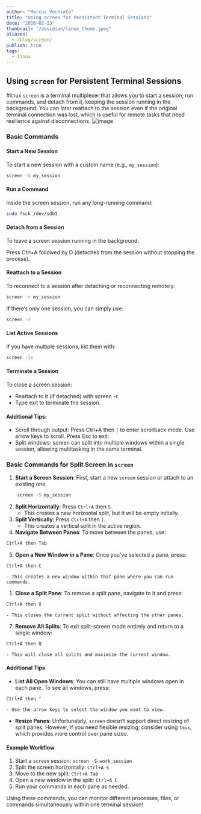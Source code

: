 ```yaml
---
author: "Marcus Vechiato"
title: "Using screen for Persistent Terminal Sessions"
date: "2016-02-23"
thumbnail: "/obsidian/linux_thumb.jpeg"
aliases: 
  - /blog/screen/
publish: true
tags: 
  - linux
--- 
```


## Using `screen` for Persistent Terminal Sessions
#linux 
`screen` is a terminal multiplexer that allows you to start a session, run commands, and detach from it, keeping the session running in the background. You can later reattach to the session even if the original terminal connection was lost, which is useful for remote tasks that need resilience against disconnections.
![image](/obsidian/linux_thumb.jpeg)
### Basic Commands

#### Start a New Session
To start a new session with a custom name (e.g., `my_session`):
```bash
screen -S my_session
```

#### Run a Command

Inside the screen session, run any long-running command:
```bash
sudo fsck /dev/sdb1
```

#### Detach from a Session

To leave a screen session running in the background:

Press Ctrl+A followed by D (detaches from the session without stopping the process).

#### Reattach to a Session

To reconnect to a session after detaching or reconnecting remotely:
```bash
screen -r my_session
```
If there’s only one session, you can simply use:
```bash
screen -r
```

#### List Active Sessions

If you have multiple sessions, list them with:
```bash
screen -ls
```

#### Terminate a Session

To close a screen session:
- Reattach to it (if detached) with screen -r.
- Type exit to terminate the session.

#### Additional Tips:

- Scroll through output: Press Ctrl+A then ```[``` to enter scrollback mode. Use arrow keys to scroll. Press Esc to exit.
- Split windows: screen can split into multiple windows within a single session, allowing multitasking in the same terminal.

### Basic Commands for Split Screen in `screen`

1. **Start a Screen Session**: First, start a new `screen` session or attach to an existing one.
```bash
	screen -S my_session
```
2. **Split Horizontally**: Press `Ctrl+A` then `S`.
	- This creates a new horizontal split, but it will be empty initially.
3. **Split Vertically**: Press `Ctrl+A` then `|`.
	- This creates a vertical split in the active region.
4. **Navigate Between Panes**: To move between the panes, use:
```bash
Ctrl+A then Tab
```
5. **Open a New Window in a Pane**: Once you've selected a pane, press:
```bash
Ctrl+A then C
```
	- This creates a new window within that pane where you can run commands.
1. **Close a Split Pane**: To remove a split pane, navigate to it and press:
```bash
Ctrl+A then X
```
	- This closes the current split without affecting the other panes.
7. **Remove All Splits**: To exit split-screen mode entirely and return to a single window:
```bash
Ctrl+A then Q
```
	- This will close all splits and maximize the current window.


#### Additional Tips

- **List All Open Windows**: You can still have multiple windows open in each pane. To see all windows, press:
```bash
Ctrl+A then "
```
	- Use the arrow keys to select the window you want to view.
- **Resize Panes**: Unfortunately, `screen` doesn’t support direct resizing of split panes. However, if you need flexible resizing, consider using `tmux`, which provides more control over pane sizes.

#### Example Workflow

1. Start a `screen` session: `screen -S work_session`
2. Split the screen horizontally: `Ctrl+A S`
3. Move to the new split: `Ctrl+A Tab`
4. Open a new window in the split: `Ctrl+A C`
5. Run your commands in each pane as needed.

Using these commands, you can monitor different processes, files, or commands simultaneously within one terminal session!